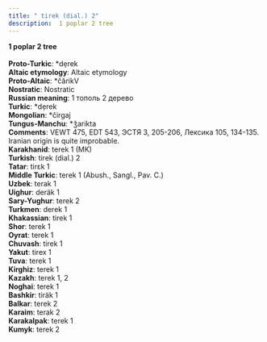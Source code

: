 ```yaml
---
title: " tirek (dial.) 2"
description:  1 poplar 2 tree
---
```

<p data-pagefind-weight="0.5">
<strong> 1 poplar 2 tree</strong><br><br>
<strong>Proto-Turkic</strong>:  *dẹrek<br>
<strong>Altaic etymology</strong>:  Altaic etymology<br>
<strong> Proto-Altaic</strong>:  *čărikV<br>
<strong>Nostratic</strong>:  Nostratic<br>
<strong>Russian meaning</strong>:  1 тополь 2 дерево<br>
<strong>Turkic</strong>:  *dẹrek<br>
<strong>Mongolian</strong>:  *čirgaj<br>
<strong>Tungus-Manchu</strong>:  *ǯarikta<br>
<strong>Comments</strong>:  VEWT 475, EDT 543, ЭСТЯ 3, 205-206, Лексика 105, 134-135. Iranian origin is quite improbable.<br>
<strong>Karakhanid</strong>:  terek 1 (MK)<br>
<strong>Turkish</strong>:  tirek (dial.) 2<br>
<strong>Tatar</strong>:  tirɛk 1<br>
<strong>Middle Turkic</strong>:  terek 1 (Abush., Sangl., Pav. C.)<br>
<strong>Uzbek</strong>:  terak 1<br>
<strong>Uighur</strong>:  deräk 1<br>
<strong>Sary-Yughur</strong>:  terek 2<br>
<strong>Turkmen</strong>:  derek 1<br>
<strong>Khakassian</strong>:  tirek 1<br>
<strong>Shor</strong>:  terek 1<br>
<strong>Oyrat</strong>:  terek 1<br>
<strong>Chuvash</strong>:  tirek 1<br>
<strong>Yakut</strong>:  tirex 1<br>
<strong>Tuva</strong>:  terek 1<br>
<strong>Kirghiz</strong>:  terek 1<br>
<strong>Kazakh</strong>:  terek 1, 2<br>
<strong>Noghai</strong>:  terek 1<br>
<strong>Bashkir</strong>:  tiräk 1<br>
<strong>Balkar</strong>:  terek 2<br>
<strong>Karaim</strong>:  terak 2<br>
<strong>Karakalpak</strong>:  terek 1<br>
<strong>Kumyk</strong>:  terek 2<br>

</p>
